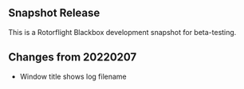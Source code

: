 ## Snapshot Release

This is a Rotorflight Blackbox development snapshot for beta-testing.


## Changes from 20220207

- Window title shows log filename


